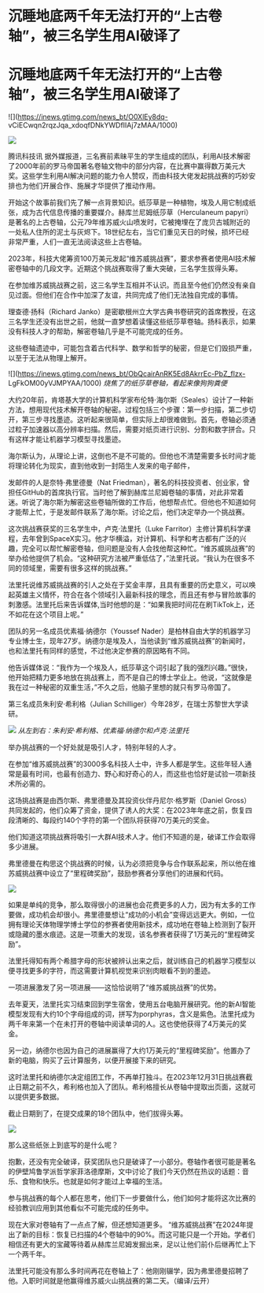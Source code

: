 # 沉睡地底两千年无法打开的“上古卷轴”，被三名学生用AI破译了

# 沉睡地底两千年无法打开的“上古卷轴”，被三名学生用AI破译了

![](https://inews.gtimg.com/news_bt/O0XlEy8dq-
vCiECwqn2rqzJqa_xdoqfDNkYWDfIIAj7zMAA/1000)

![](https://inews.gtimg.com/news_bt/OdqwIWctsM5LklkfPFOw83YJpHn1rvdkAJq6vd_Vdwy0UAA/1000)

腾讯科技讯
据外媒报道，三名赛前素昧平生的学生组成的团队，利用AI技术解密了2000年前的罗马帝国著名卷轴文物中的部分内容，在比赛中赢得数万美元大奖。这些学生利用AI解决问题的能力令人赞叹，而由科技大佬发起挑战赛的巧妙安排也为他们开展合作、施展才华提供了推动作用。

开始这个故事前我们先了解一点背景知识。纸莎草是一种植物，埃及人用它制成纸张，成为古代信息传播的重要媒介。赫库兰尼姆纸莎草（Herculaneum
papyri）是著名的上古卷轴，公元79年维苏威火山喷发时，它被掩埋在了庞贝古城附近的一处私人住所的泥土与灰烬下。18世纪左右，当它们重见天日的时候，损坏已经非常严重，人们一直无法阅读这些上古卷轴。

2023年，科技大佬筹资100万美元发起“维苏威挑战赛”，要求参赛者使用AI技术解密卷轴中的几段文字。近期这个挑战赛取得了重大突破，三名学生拔得头筹。

在参加维苏威挑战赛之前，这三名学生互相并不认识。而且至今他们仍然没有亲自见过面。但他们在合作中加深了友谊，共同完成了他们无法独自完成的事情。

理查德·扬科（Richard
Janko）是密歇根州立大学古典书卷研究的首席教授，在这三名学生还没有出世之前，他就一直梦想着读懂这些纸莎草卷轴。扬科表示，如果没有科技人才的帮助，解密卷轴几乎是不可能完成的任务。

这些卷轴遗迹中，可能包含着古代科学、数学和哲学的秘密，但是它们毁损严重，以至于无法从物理上解开。

![](https://inews.gtimg.com/news_bt/ObQcairAnRK5Ed8AkrrEc-PbZ_flzx-
LgFkOM00yVJMPYAA/1000) _烧焦了的纸莎草卷轴，看起来像狗狗粪便_

大约20年前，肯塔基大学的计算机科学家布伦特·海尔斯（Seales）设计了一种新方法，想用现代技术解开卷轴的秘密。过程包括三个步骤：第一步扫描，第二步切开，第三步寻找墨迹。这听起来很简单，但实际上却很难做到。首先，卷轴必须通过粒子加速器以高分辨率扫描。然后，需要对纸页进行识别、分割和数字拼合。只有这样才能让机器学习模型寻找墨迹。

海尔斯认为，从理论上讲，这倒也不是不可能的。但他也不清楚需要多长时间才能将理论转化为现实，直到他收到一封陌生人发来的电子邮件，

发邮件的人是奈特·弗里德曼（Nat
Friedman），著名的科技投资者、创业家，曾担任GitHub的首席执行官。当时他了解到赫库兰尼姆卷轴的事情，对此非常着迷。听说了海尔斯为解密这些卷轴所做的工作后，他想帮点忙。但他也不知道如何才能帮上忙，于是发邮件联系了海尔斯。讨论之后，他们决定举办一个挑战赛。

这次挑战赛获奖的三名学生中，卢克·法里托（Luke
Farritor）主修计算机科学课程，去年曾到SpaceX实习。他才华横溢，对计算机、科学和考古都有广泛的兴趣，完全可以帮忙解密卷轴，但问题是没有人会找他帮这种忙。“维苏威挑战赛”的举办给他提供了机会。“这种研究方法被严重低估了，”法里托说。“我认为在很多不同的领域里，需要有很多这样的挑战赛。”

法里托说维苏威挑战赛的引人之处在于奖金丰厚，且具有重要的历史意义，可以唤起英雄主义情怀，符合在各个领域引入最新科技的理念，而且还有参与冒险故事的刺激感。法里托后来告诉媒体,当时他想的是：“如果我把时间花在刷TikTok上，还不如花在这个项目上呢。”

团队的另一名成员优素福·纳德尔（Youssef
Nader）是柏林自由大学的机器学习专业博士生，现年27岁。纳德尔是埃及人，当他读到“维苏威挑战赛”的新闻时，也和法里托有同样的感觉，不过他决定参赛的原因略有不同。

他告诉媒体说：“我作为一个埃及人，纸莎草这个词引起了我的强烈兴趣。”很快，他开始把精力更多地放在挑战赛上，而不是自己的博士学业上。他说，“这就像是我在过一种秘密的双重生活，”不久之后，他脑子里想的就只有罗马帝国了。

第三名成员朱利安·希利格（Julian Schilliger）今年28岁，在瑞士苏黎世大学读研。

![](https://inews.gtimg.com/news_bt/OnR2Ef4DhWcjeyGPSI7a37X5HvZSUP8RZbQd5sP64YoyMAA/1000)
_从左到右：朱利安·希利格、优素福·纳德尔和卢克·法里托_

举办挑战赛的一个好处就是吸引人才，特别年轻的人才。

在参加“维苏威挑战赛”的3000多名科技人士中，许多人都是学生。这些年轻人通常是最有时间，也最有创造力、野心和好奇心的人，而这些也恰好是试验一项新技术所必需的。

这场挑战赛是由西尔斯、弗里德曼及其投资伙伴丹尼尔·格罗斯（Daniel
Gross）共同发起的，他们众筹了资金，提供了诱人的大奖：在2023年年底之前，恢复四段清晰的、每段约140个字符的第一个团队将获得70万美元的奖金。

他们知道这项挑战赛将吸引一大群AI技术人才。他们不知道的是，破译工作会取得多少进展。

弗里德曼在构思这个挑战赛的时候，认为必须把竞争与合作联系起来，所以他在维苏威挑战赛中设立了“里程碑奖励”，鼓励参赛者分享他们的进展和代码。

![](https://inews.gtimg.com/news_bt/OtlOROZdceoZECc6fOVlAcR8uAm7YQxJvHcYICiyRylccAA/1000)

如果是单纯的竞争，那么取得很小的进展也会花费更多的人力，因为有太多的工作要做，成功机会却很小。弗里德曼想让“成功的小机会”变得远远更大。例如，一位拥有理论天体物理学博士学位的参赛者使用新技术，成功地在卷轴上检测到了裂开或隐藏的墨水痕迹。这是一项重大的发现，该名参赛者获得了1万美元的“里程碑奖励”。

法里托得知有两个希腊字母的形状被辨认出来之后，就训练自己的机器学习模型以便寻找更多的字符，而这需要计算机视觉来识别肉眼看不到的墨迹。

一项进展激发了另一项进展——这恰恰说明了“维苏威挑战赛”的优势。

去年夏天，法里托实习结束回到学生宿舍，使用五台电脑开展研究。他的新AI智能模型发现有大约10个字母组成的词，拼写为porphyras，含义是紫色。法里托成为两千年来第一个在未打开的卷轴中阅读单词的人。这也使他获得了4万美元的奖金。

另一边，纳德尔也因为自己的进展赢得了大约1万美元的“里程碑奖励”。他置办了新的电脑，购买了云计算服务，以便开展接下来的研究。

这时法里托和纳德尔决定组团工作，不再单打独斗。在2023年12月31日挑战赛截止日期之前不久，希利格也加入了团队。希利格擅长从卷轴中提取出页面，这就可以提供更多数据。

截止日期到了，在提交成果的18个团队中，他们拔得头筹。

![](https://inews.gtimg.com/news_bt/Ox_oQs2x4kQEfAMkdtZwwwmlJlN1CPYWfYLnWs0t9cvxwAA/1000)

那么这些纸张上到底写的是什么呢？

抱歉，还没有完全破译，获奖团队也只是破译了一小部分。卷轴作者很可能是著名的伊壁鸠鲁学派哲学家菲洛德摩斯，文中讨论了我们今天仍然在热议的话题：音乐、食物和快乐。也就是如何才能过上幸福的生活。

参与挑战赛的每个人都在思考，他们下一步要做什么，他们如何才能将这次比赛的经验教训应用到其他看似不可能完成的任务中。

现在大家对卷轴有了一点点了解，但还想知道更多。
“维苏威挑战赛”在2024年提出了新的目标：恢复已扫描的4个卷轴中的90%。而这可能只是一个开始。学者们相信还有更大的宝藏等待着从赫库兰尼姆发掘出来，足以让他们前仆后继再忙上下一个两千年。

法里托可能没有那么多时间再花在卷轴上了：他刚刚辍学，因为弗里德曼招聘了他。入职时间就是他赢得维苏威火山挑战赛的第二天。（编译/云开）

